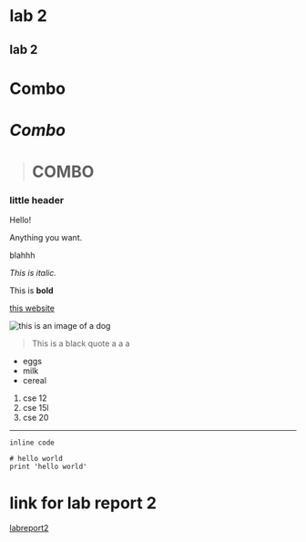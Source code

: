 # lab 2
## lab 2
# **Combo**
# *Combo*
> # **COMBO**
### little header
Hello!

Anything you want.


blahhh

*This is italic.*

This is **bold**

[this website](https://janayagarcia.github.io/cse15l-lab-reports/index.html)

![this is an image of a dog](https://hips.hearstapps.com/hmg-prod.s3.amazonaws.com/images/dog-puppy-on-garden-royalty-free-image-1586966191.jpg?crop=1.00xw:0.669xh;0,0.190xh&resize=1200:*)

> This is a black quote
> a
> a
> a

* eggs
* milk
* cereal

1. cse 12
2. cse 15l
3. cse 20

-----------------------------
`inline code`

```
# hello world
print 'hello world'
```
# link for lab report 2
[labreport2]()